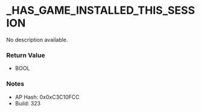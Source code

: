 # _HAS_GAME_INSTALLED_THIS_SESSION

No description available.

### Return Value
* BOOL

### Notes
* AP Hash: 0x0xC3C10FCC
* Build: 323

